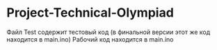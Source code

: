 # Project-Technical-Olympiad
Файл Test содержит тестовый код (в финальной версии этот же код находится в main.ino)
Рабочий код находится в main.ino

